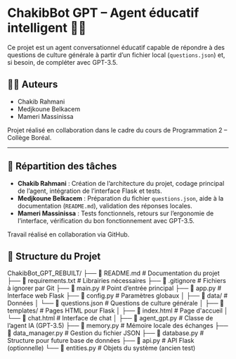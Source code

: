  # ChakibBot GPT – Agent éducatif intelligent 🤖📘

Ce projet est un agent conversationnel éducatif capable de répondre à des questions de culture générale à partir d’un fichier local (`questions.json`) et, si besoin, de compléter avec GPT-3.5.

## 👨‍💻 Auteurs

- Chakib Rahmani  
- Medjkoune Belkacem  
- Mameri Massinissa  

Projet réalisé en collaboration dans le cadre du cours de Programmation 2 – Collège Boréal.

---

## 👥 Répartition des tâches

- **Chakib Rahmani** : Création de l’architecture du projet, codage principal de l’agent, intégration de l’interface Flask et tests.
- **Medjkoune Belkacem** : Préparation du fichier `questions.json`, aide à la documentation (`README.md`), validation des réponses locales.
- **Mameri Massinissa** : Tests fonctionnels, retours sur l’ergonomie de l’interface, vérification du bon fonctionnement avec GPT-3.5.

Travail réalisé en collaboration via GitHub.

## 📁 Structure du Projet

ChakibBot_GPT_REBUILT/
├── 📄 README.md # Documentation du projet
├── 📄 requirements.txt # Librairies nécessaires
├── 📄 .gitignore # Fichiers à ignorer par Git
├── 📄 main.py # Point d’entrée principal
├── 📄 app.py # Interface web Flask
├── 📄 config.py # Paramètres globaux
│
├── 📁 data/ # Données
│ └── 📄 questions.json # Questions de culture générale
│
├── 📁 templates/ # Pages HTML pour Flask
│ ├── 📄 index.html # Page d'accueil
│ └── 📄 chat.html # Interface de chat
│
├── 📄 agent_gpt.py # Classe de l’agent IA (GPT-3.5)
├── 📄 memory.py # Mémoire locale des échanges
├── 📄 data_manager.py # Gestion du fichier JSON
├── 📄 database.py # Structure pour future base de données
├── 📄 api.py # API Flask (optionnelle)
└── 📄 entities.py # Objets du système (ancien test)